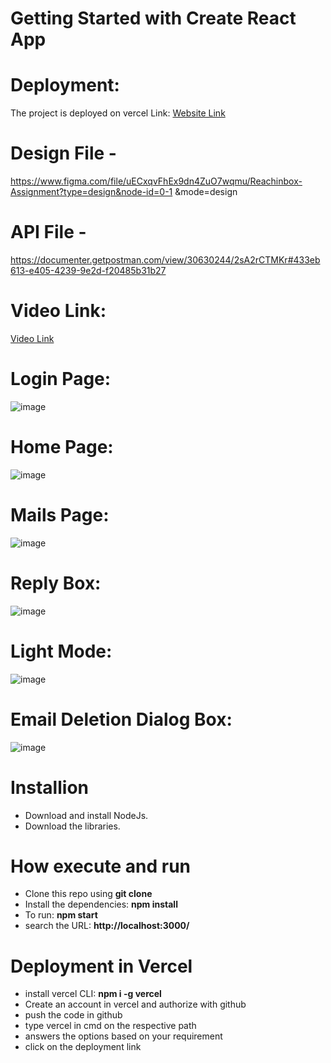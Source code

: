 # Getting Started with Create React App

# Deployment:
The project is deployed on vercel Link: [Website Link](https://oneboxassignment-n9ojf55nu-rajesh-kumar-jashtis-projects.vercel.app/)

# Design File -
https://www.figma.com/file/uECxqvFhEx9dn4ZuO7wqmu/Reachinbox-Assignment?type=design&node-id=0-1
&mode=design

# API File -
https://documenter.getpostman.com/view/30630244/2sA2rCTMKr#433eb613-e405-4239-9e2d-f20485b31b27

# Video Link:
[Video Link](https://drive.google.com/file/d/1XFd1zjP-F8CX6SmqAJrNuuzNsJS0Bmh1/view?usp=drive_link)

# Login Page:
![image](https://github.com/user-attachments/assets/5a18a705-4c31-44e2-9663-f329a4b73c57)

# Home Page: 
![image](https://github.com/user-attachments/assets/a9f2329f-b29e-48cf-a29d-92df87540db3)

# Mails Page:
![image](https://github.com/user-attachments/assets/536d743b-fd77-4e8b-ba4e-bc96852f1a69)

# Reply Box: 
![image](https://github.com/user-attachments/assets/fa90a4fc-1f9f-4062-b388-68b3c5a44ca3)

# Light Mode: 
![image](https://github.com/user-attachments/assets/89fb2aba-7f9a-4277-9100-2c4634ad41b8)

# Email Deletion Dialog Box:
![image](https://github.com/user-attachments/assets/bca10ed3-5947-4b6b-a181-eb46b01b20f0)

# Installion
* Download and install NodeJs.
* Download the libraries.

# How execute and run
* Clone this repo using **git clone <repo-link>**
* Install the dependencies: **npm install**
* To run: **npm start**
* search the URL: **http://localhost:3000/**

# Deployment in Vercel
* install vercel CLI: **npm i -g vercel**
* Create an account in vercel and authorize with github
* push the code in github
* type vercel in cmd on the respective path
* answers the options based on your requirement
* click on the deployment link
